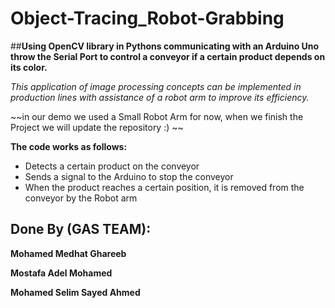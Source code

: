 # Object-Tracing_Robot-Grabbing

##**Using OpenCV library in Pythons communicating with an Arduino Uno throw the Serial Port to control a conveyor if a certain product depends on its color.**

_This application of image processing concepts can be implemented in production lines with assistance of a robot arm to improve its efficiency._

~~in our demo we used a Small Robot Arm for now, when we finish the  Project we will update the repository :) ~~

**The code works as follows:**

- Detects a certain product on the conveyor 
- Sends a signal to the Arduino to stop the conveyor 
- When the product reaches a certain position, it is removed from the conveyor by the Robot 
arm


## Done By (GAS TEAM):
**Mohamed Medhat Ghareeb**

**Mostafa Adel Mohamed**

**Mohamed Selim Sayed Ahmed**
